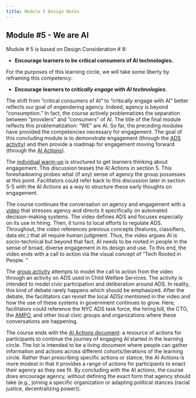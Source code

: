 ```yaml
---
title: Module 5 Design Notes
---
```


## Module #5 - We are AI

<p></p>

Module # 5 is based on Design Consideration # 8: 

* **Encourage learners to be critical consumers of AI technologies.**

For the purposes of this learning circle, we will take some liberty by reframing this competency:

* **Encourage learners to _critically engage with AI technologies_.**

The shift from “critical consumers of AI” to “critically engage with AI” better reflects our goal of engendering agency. Indeed, agency is beyond “consumption.” In fact, the course actively problematizes the separation between “providers” and “consumers” of AI. The title of the final module reflects this problematization: “WE” are AI. So far, the preceding modules have provided the competencies necessary for engagement. The goal of this concluding module is to demonstrate engagement (through the [ADS activity](https://dataresponsibly.github.io/we-are-ai/modules/we-are-ai/evaluating-ads/)) and then provide a roadmap for engagement moving forward (through the [AI Actions](https://dataresponsibly.github.io/we-are-ai/modules/we-are-ai/engaging-ai-moving-forward/)). 

The [individual warm-up](https://dataresponsibly.github.io/we-are-ai/modules/we-are-ai/index/) is structured to get learners thinking about engagement. This discussion teases the AI Actions in section 5. This foreshadowing probes what (if any) sense of agency the group possesses at this point. Facilitators could refer back to this discussion later in section 5-5 with the AI Actions as a way to structure these early thoughts on engagement. 

The course continues the conversation on agency and engagement with a [video](https://dataresponsibly.github.io/we-are-ai/modules/we-are-ai/watch/) that stresses agency and directs it specifically on automated decision-making systems. The video defines ADS and focuses especially on its use in hiring. Then, it turns to local efforts to regulate ADS. Throughout, the video references previous concepts (features, classifiers, data etc.) that all require human judgment. Thus, the video argues AI is socio-technical but beyond that fact, AI needs to be rooted in people in the sense of broad, diverse engagement in its design and use. To this end, the video ends with a call to action via the visual concept of “Tech Rooted in People. ”

The [group activity](https://dataresponsibly.github.io/we-are-ai/modules/we-are-ai/evaluating-ads/) attempts to model the call to action from the video through an activity on ADS used in Child Welfare Services. The activity is intended to model civic participation and deliberation around ADS. In reality, this kind of debate rarely happens which should be emphasized. After the debate, the facilitators can revisit the local ADSs mentioned in the video and how the use of these systems in government continues to grow. Here, facilitators could reference the NYC ADS task force, the hiring bill, the CTO, the [AMPO](https://www1.nyc.gov/site/ampo/index.page), and other local civic groups and organizations where these conversations are happening.

The course ends with the [AI Actions document](https://docs.google.com/document/d/1S906D5zenDjntnPARbocxYVzK1heguSEVFxZS4VwDI0/edit): a resource of actions for participants to continue the journey of engaging AI started in the learning circle. The list is intended to be a living document where people can gather information and actions across different cohorts/iterations of the learning circle. Rather than prescribing specific actions or stance, the AI Actions is more modest in that it provides a range of actions for participants to enact their agency as they see fit. By concluding with the AI actions, the course does encourage agency, without defining the exact form that agency should take (e.g., joining a specific organization or adapting political stances (racial justice, decentralizing power)).
